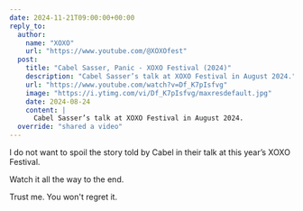 ```yaml
---
date: 2024-11-21T09:00:00+00:00
reply_to:
  author:
    name: "XOXO"
    url: "https://www.youtube.com/@XOXOfest"
  post:
    title: "Cabel Sasser, Panic - XOXO Festival (2024)"
    description: "Cabel Sasser’s talk at XOXO Festival in August 2024."
    url: "https://www.youtube.com/watch?v=Df_K7pIsfvg"
    image: "https://i.ytimg.com/vi/Df_K7pIsfvg/maxresdefault.jpg"
    date: 2024-08-24
    content: |
      Cabel Sasser’s talk at XOXO Festival in August 2024.
  override: "shared a video"
---
```


I do not want to spoil the story told by Cabel in their talk at this year’s XOXO Festival.

Watch it all the way to the end. 

Trust me. You won't regret it.